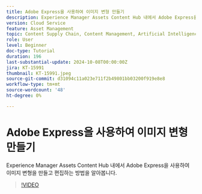 ```yaml
---
title: Adobe Express을 사용하여 이미지 변형 만들기
description: Experience Manager Assets Content Hub 내에서 Adobe Express을 사용하여 이미지 변형을 만들고 편집하는 방법을 알아봅니다.
version: Cloud Service
feature: Asset Management
topic: Content Supply Chain, Content Management, Artificial Intelligence
role: User
level: Beginner
doc-type: Tutorial
duration: 196
last-substantial-update: 2024-10-08T00:00:00Z
jira: KT-15991
thumbnail: KT-15991.jpeg
source-git-commit: d31094c11a023e711f2b49801bb03200f919e8e8
workflow-type: tm+mt
source-wordcount: '48'
ht-degree: 0%

---
```



# Adobe Express을 사용하여 이미지 변형 만들기

Experience Manager Assets Content Hub 내에서 Adobe Express을 사용하여 이미지 변형을 만들고 편집하는 방법을 알아봅니다.

>[!VIDEO](https://video.tv.adobe.com/v/3435003/?learn=on)
